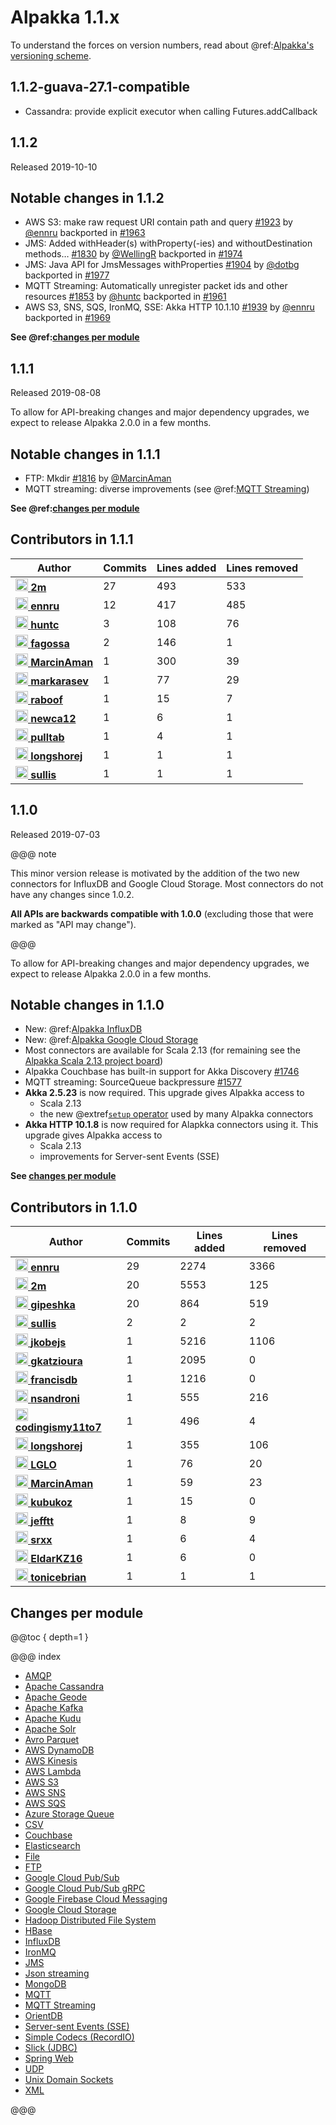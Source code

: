 # Alpakka 1.1.x

To understand the forces on version numbers, read about @ref:[Alpakka's versioning scheme](../other-docs/versioning.md). 


## 1.1.2-guava-27.1-compatible

- Cassandra: provide explicit executor when calling Futures.addCallback


## 1.1.2

Released 2019-10-10

## Notable changes in 1.1.2

- AWS S3: make raw request URI contain path and query  [#1923](https://github.com/akka/alpakka/issues/1923) by [@ennru](https://github.com/ennru) backported in [#1963](https://github.com/akka/alpakka/pull/1963)
- JMS: Added withHeader(s) withProperty(-ies) and withoutDestination methods… [#1830](https://github.com/akka/alpakka/issues/1830) by [@WellingR](https://github.com/WellingR) backported in [#1974](https://github.com/akka/alpakka/pull/1974)
- JMS: Java API for JmsMessages withProperties [#1904](https://github.com/akka/alpakka/issues/1904) by [@dotbg](https://github.com/dotbg) backported in [#1977](https://github.com/akka/alpakka/pull/1977)
- MQTT Streaming: Automatically unregister packet ids and other resources [#1853](https://github.com/akka/alpakka/issues/1853) by [@huntc](https://github.com/huntc) backported in [#1961](https://github.com/akka/alpakka/pull/1961)
- AWS S3, SNS, SQS, IronMQ, SSE: Akka HTTP 10.1.10 [#1939](https://github.com/akka/alpakka/issues/1939) by [@ennru](https://github.com/ennru) backported in [#1969](https://github.com/akka/alpakka/pull/1969)

**See @ref:[changes per module](#changes-per-module)**


## 1.1.1

Released 2019-08-08

To allow for API-breaking changes and major dependency upgrades, we expect to release Alpakka 2.0.0 in a few months.


## Notable changes in 1.1.1

- FTP: Mkdir [#1816](https://github.com/akka/alpakka/issues/1816) by [@MarcinAman](https://github.com/MarcinAman)
- MQTT streaming: diverse improvements (see @ref:[MQTT Streaming](1.1.x/mqtt-streaming.md))

**See @ref:[changes per module](#changes-per-module)**

## Contributors in 1.1.1

| Author | Commits | Lines added | Lines removed |
| ------ | ------- | ----------- | ------------- |
| [<img width="20" alt="2m" src="https://avatars3.githubusercontent.com/u/422086?v=4&s=40"> **2m**](https://github.com/2m) | 27 | 493 | 533 |
| [<img width="20" alt="ennru" src="https://avatars3.githubusercontent.com/u/458526?v=4&s=40"> **ennru**](https://github.com/ennru) | 12 | 417 | 485 |
| [<img width="20" alt="huntc" src="https://avatars2.githubusercontent.com/u/694893?v=4&s=40"> **huntc**](https://github.com/huntc) | 3 | 108 | 76 |
| [<img width="20" alt="fagossa" src="https://avatars1.githubusercontent.com/u/6917738?v=4&s=40"> **fagossa**](https://github.com/fagossa) | 2 | 146 | 1 |
| [<img width="20" alt="MarcinAman" src="https://avatars0.githubusercontent.com/u/15652452?v=4&s=40"> **MarcinAman**](https://github.com/MarcinAman) | 1 | 300 | 39 |
| [<img width="20" alt="markarasev" src="https://avatars2.githubusercontent.com/u/3638968?v=4&s=40"> **markarasev**](https://github.com/markarasev) | 1 | 77 | 29 |
| [<img width="20" alt="raboof" src="https://avatars2.githubusercontent.com/u/131856?v=4&s=40"> **raboof**](https://github.com/raboof) | 1 | 15 | 7 |
| [<img width="20" alt="newca12" src="https://avatars1.githubusercontent.com/u/543542?v=4&s=40"> **newca12**](https://github.com/newca12) | 1 | 6 | 1 |
| [<img width="20" alt="pulltab" src="https://avatars3.githubusercontent.com/u/6842323?v=4&s=40"> **pulltab**](https://github.com/pulltab) | 1 | 4 | 1 |
| [<img width="20" alt="longshorej" src="https://avatars1.githubusercontent.com/u/515201?v=4&s=40"> **longshorej**](https://github.com/longshorej) | 1 | 1 | 1 |
| [<img width="20" alt="sullis" src="https://avatars3.githubusercontent.com/u/30938?v=4&s=40"> **sullis**](https://github.com/sullis) | 1 | 1 | 1 |


## 1.1.0

Released 2019-07-03

@@@ note

This minor version release is motivated by the addition of the two new connectors for InfluxDB and Google Cloud Storage. Most connectors do not have any changes since 1.0.2.

**All APIs are backwards compatible with 1.0.0** (excluding those that were marked as "API may change").

@@@

To allow for API-breaking changes and major dependency upgrades, we expect to release Alpakka 2.0.0 in a few months.


## Notable changes in 1.1.0

* New: @ref:[Alpakka InfluxDB](../influxdb.md) 
* New: @ref:[Alpakka Google Cloud Storage](../google-cloud-storage.md) 
* Most connectors are available for Scala 2.13 (for remaining see the [Alpakka Scala 2.13 project board](https://github.com/akka/alpakka/projects/2))
* Alpakka Couchbase has built-in support for Akka Discovery [#1746](https://github.com/akka/alpakka/issues/1746)
* MQTT streaming: SourceQueue backpressure [#1577](https://github.com/akka/alpakka/pull/1577) 
* **Akka 2.5.23** is now required. This upgrade gives Alpakka access to
    * Scala 2.13
    * the new @extref[`setup` operator](akka:stream/operators/Source-or-Flow/setup.html#source-flow-setup) used by many Alpakka connectors
* **Akka HTTP 10.1.8** is now required for Alapkka connectors using it. This upgrade gives Alpakka access to
    * Scala 2.13
    * improvements for Server-sent Events (SSE)

**See [changes per module](#changes-per-module)**

## Contributors in 1.1.0


| Author | Commits | Lines added | Lines removed |
| ------ | ------- | ----------- | ------------- |
| [<img width="20" alt="ennru" src="https://avatars3.githubusercontent.com/u/458526?v=4&amp;s=40"/> **ennru**](https://github.com/ennru) | 29 | 2274 | 3366 |
| [<img width="20" alt="2m" src="https://avatars3.githubusercontent.com/u/422086?v=4&amp;s=40"/> **2m**](https://github.com/2m) | 20 | 5553 | 125 |
| [<img width="20" alt="gipeshka" src="https://avatars1.githubusercontent.com/u/1704933?v=4&amp;s=40"/> **gipeshka**](https://github.com/gipeshka) | 20 | 864 | 519 |
| [<img width="20" alt="sullis" src="https://avatars3.githubusercontent.com/u/30938?v=4&amp;s=40"/> **sullis**](https://github.com/sullis) | 2 | 2 | 2 |
| [<img width="20" alt="jkobejs" src="https://avatars0.githubusercontent.com/u/10402628?v=4&amp;s=40"/> **jkobejs**](https://github.com/jkobejs) | 1 | 5216 | 1106 |
| [<img width="20" alt="gkatzioura" src="https://avatars1.githubusercontent.com/u/671486?v=4&amp;s=40"/> **gkatzioura**](https://github.com/gkatzioura) | 1 | 2095 | 0 |
| [<img width="20" alt="francisdb" src="https://avatars0.githubusercontent.com/u/161305?v=4&amp;s=40"/> **francisdb**](https://github.com/francisdb) | 1 | 1216 | 0 |
| [<img width="20" alt="nsandroni" src="https://avatars3.githubusercontent.com/u/51410599?v=4&amp;s=40"/> **nsandroni**](https://github.com/nsandroni) | 1 | 555 | 216 |
| [<img width="20" alt="codingismy11to7" src="https://avatars1.githubusercontent.com/u/422765?v=4&amp;s=40"/> **codingismy11to7**](https://github.com/codingismy11to7) | 1 | 496 | 4 |
| [<img width="20" alt="longshorej" src="https://avatars1.githubusercontent.com/u/515201?v=4&amp;s=40"/> **longshorej**](https://github.com/longshorej) | 1 | 355 | 106 |
| [<img width="20" alt="LGLO" src="https://avatars2.githubusercontent.com/u/2694353?v=4&amp;s=40"/> **LGLO**](https://github.com/LGLO) | 1 | 76 | 20 |
| [<img width="20" alt="MarcinAman" src="https://avatars0.githubusercontent.com/u/15652452?v=4&amp;s=40"/> **MarcinAman**](https://github.com/MarcinAman) | 1 | 59 | 23 |
| [<img width="20" alt="kubukoz" src="https://avatars0.githubusercontent.com/u/894884?v=4&amp;s=40"/> **kubukoz**](https://github.com/kubukoz) | 1 | 15 | 0 |
| [<img width="20" alt="jefftt" src="https://avatars2.githubusercontent.com/u/7140426?v=4&amp;s=40"/> **jefftt**](https://github.com/jefftt) | 1 | 8 | 9 |
| [<img width="20" alt="srxx" src="https://avatars0.githubusercontent.com/u/51457074?v=4&amp;s=40"/> **srxx**](https://github.com/srxx) | 1 | 6 | 4 |
| [<img width="20" alt="EldarKZ16" src="https://avatars0.githubusercontent.com/u/38246993?v=4&amp;s=40"/> **EldarKZ16**](https://github.com/EldarKZ16) | 1 | 6 | 0 |
| [<img width="20" alt="tonicebrian" src="https://avatars2.githubusercontent.com/u/132687?v=4&amp;s=40"/> **tonicebrian**](https://github.com/tonicebrian) | 1 | 1 | 1 |

## Changes per module

@@toc { depth=1 }

@@@ index

* [AMQP](1.1.x/amqp.md)
* [Apache Cassandra](1.1.x/cassandra.md)
* [Apache Geode](1.1.x/geode.md)
* [Apache Kafka](1.1.x/kafka.md)
* [Apache Kudu](1.1.x/kudu.md)
* [Apache Solr](1.1.x/solr.md)
* [Avro Parquet](1.1.x/avroparquet.md)
* [AWS DynamoDB](1.1.x/dynamodb.md)
* [AWS Kinesis](1.1.x/kinesis.md)
* [AWS Lambda](1.1.x/awslambda.md)
* [AWS S3](1.1.x/s3.md)
* [AWS SNS](1.1.x/sns.md)
* [AWS SQS](1.1.x/sqs.md)
* [Azure Storage Queue](1.1.x/azure-storage-queue.md)
* [CSV](1.1.x/csv.md)
* [Couchbase](1.1.x/couchbase.md)
* [Elasticsearch](1.1.x/elasticsearch.md)
* [File](1.1.x/file.md)
* [FTP](1.1.x/ftp.md)
* [Google Cloud Pub/Sub](1.1.x/google-cloud-pub-sub.md)
* [Google Cloud Pub/Sub gRPC](1.1.x/google-cloud-pub-sub-grpc.md)
* [Google Firebase Cloud Messaging](1.1.x/google-fcm.md)
* [Google Cloud Storage](1.1.x/google-cloud-storage.md)
* [Hadoop Distributed File System](1.1.x/hdfs.md)
* [HBase](1.1.x/hbase.md)
* [InfluxDB](1.1.x/influxdb.md)
* [IronMQ](1.1.x/ironmq.md)
* [JMS](1.1.x/jms.md)
* [Json streaming](1.1.x/json-streaming.md)
* [MongoDB](1.1.x/mongodb.md)
* [MQTT](1.1.x/mqtt.md)
* [MQTT Streaming](1.1.x/mqtt-streaming.md)
* [OrientDB](1.1.x/orientdb.md)
* [Server-sent Events (SSE)](1.1.x/sse.md)
* [Simple Codecs (RecordIO)](1.1.x/simple-codecs.md)
* [Slick (JDBC)](1.1.x/slick.md)
* [Spring Web](1.1.x/spring-web.md)
* [UDP](1.1.x/udp.md)
* [Unix Domain Sockets](1.1.x/unix-domain-socket.md)
* [XML](1.1.x/xml.md)


@@@
